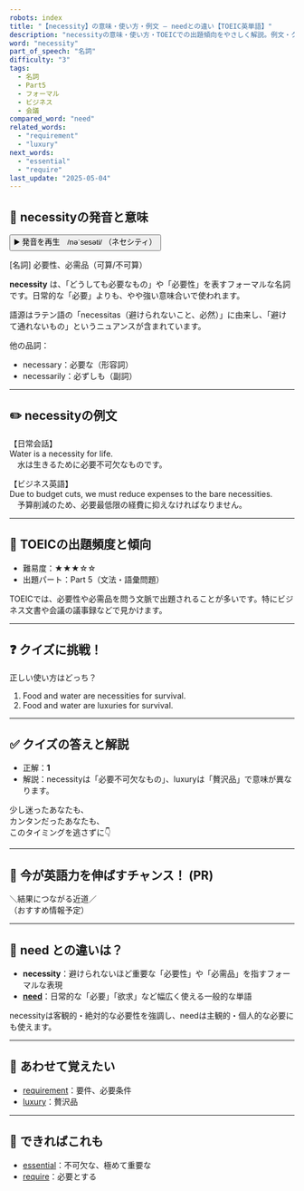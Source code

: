 ```yaml
---
robots: index
title: "【necessity】の意味・使い方・例文 ― needとの違い【TOEIC英単語】"
description: "necessityの意味・使い方・TOEICでの出題傾向をやさしく解説。例文・クイズ付きでneedとの違いもわかりやすく学べます。"
word: "necessity"
part_of_speech: "名詞"
difficulty: "3"
tags:
  - 名詞
  - Part5
  - フォーマル
  - ビジネス
  - 会議
compared_word: "need"
related_words:
  - "requirement"
  - "luxury"
next_words:
  - "essential"
  - "require"
last_update: "2025-05-04"
---
```


## 🔰 necessityの発音と意味

<button class="play-audio" onclick="playTTS('necessity')">
  <span class="play-audio-main">
    ▶️ 発音を再生　/nəˈsesəti/
  </span>
  <span class="play-audio-sub">
    （ネセシティ）
  </span>
</button>

[名詞] 必要性、必需品（可算/不可算）

**necessity** は、「どうしても必要なもの」や「必要性」を表すフォーマルな名詞です。日常的な「必要」よりも、やや強い意味合いで使われます。

語源はラテン語の「necessitas（避けられないこと、必然）」に由来し、「避けて通れないもの」というニュアンスが含まれています。

他の品詞：  
- necessary：必要な（形容詞）
- necessarily：必ずしも（副詞）

---

## ✏️ necessityの例文

【日常会話】  
Water is a necessity for life.  
　水は生きるために必要不可欠なものです。

【ビジネス英語】  
Due to budget cuts, we must reduce expenses to the bare necessities.  
　予算削減のため、必要最低限の経費に抑えなければなりません。

---

## 🎯 TOEICの出題頻度と傾向

- 難易度：★★★☆☆
- 出題パート：Part 5（文法・語彙問題）

TOEICでは、必要性や必需品を問う文脈で出題されることが多いです。特にビジネス文書や会議の議事録などで見かけます。

---

## ❓ クイズに挑戦！

正しい使い方はどっち？

1. Food and water are necessities for survival.  
2. Food and water are luxuries for survival.

---

## ✅ クイズの答えと解説

- 正解：**1**
- 解説：necessityは「必要不可欠なもの」、luxuryは「贅沢品」で意味が異なります。

少し迷ったあなたも、  
カンタンだったあなたも、  
このタイミングを逃さずに👇️

---

## 🚀 今が英語力を伸ばすチャンス！ (PR)

<div class="info-center">
＼結果につながる近道／<br>  
（おすすめ情報予定）
</div>

---

## 🤔  need との違いは？

- **necessity**：避けられないほど重要な「必要性」や「必需品」を指すフォーマルな表現
- **[need](/word/need)**：日常的な「必要」「欲求」など幅広く使える一般的な単語

necessityは客観的・絶対的な必要性を強調し、needは主観的・個人的な必要にも使えます。

---

## 🧩 あわせて覚えたい

- [requirement](/word/requirement)：要件、必要条件
- [luxury](/word/luxury)：贅沢品

---

## 📖 できればこれも

- [essential](/word/essential)：不可欠な、極めて重要な
- [require](/word/require)：必要とする

<!-- cvid: aid09_bid32 -->
